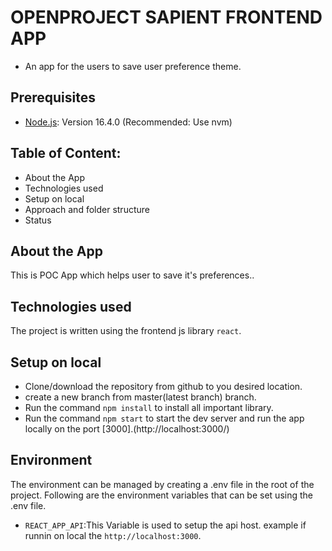 # **OPENPROJECT SAPIENT FRONTEND APP**

- An app for the users to save user preference theme.

## **Prerequisites**

- [Node.js](https://nodejs.org/en/): Version 16.4.0 (Recommended: Use nvm)

## **Table of Content:**

- About the App
- Technologies used
- Setup on local
- Approach and folder structure
- Status

## **About the App**
  This is POC App which helps user to save it's preferences..

## **Technologies used**

The project is written using the frontend js library `react`.

## **Setup on local**

- Clone/download the repository from github to you desired location.
- create a new branch from master(latest branch) branch.
- Run the command `npm install` to install all important library.
- Run the command `npm start` to start the dev server and run the app locally on the port [3000].(http://localhost:3000/)

## Environment
The environment can be managed by creating a .env file in the root of the project.
Following are the environment variables that can be set using the .env file.
* `REACT_APP_API`:This Variable is used to setup the api host. example if runnin on local the `http://localhost:3000`.